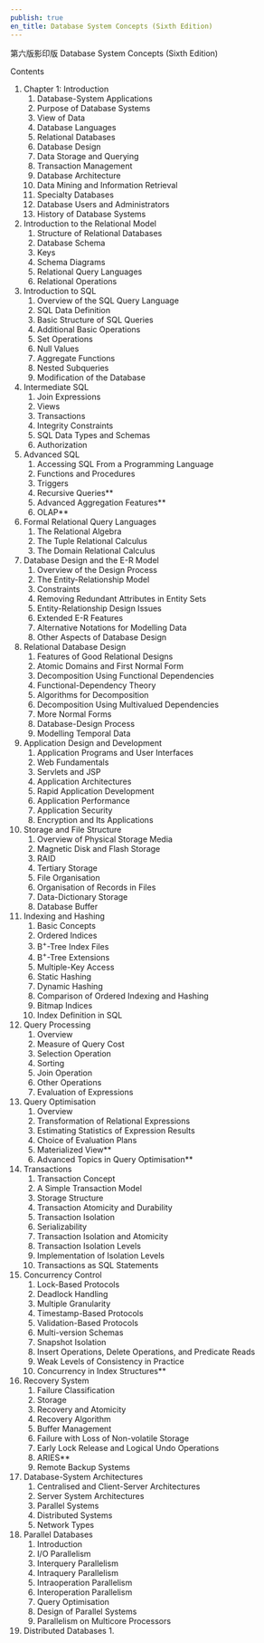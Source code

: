 ```yaml
---
publish: true
en_title: Database System Concepts (Sixth Edition)
---
```


第六版影印版
Database System Concepts (Sixth Edition)

Contents

1. Chapter 1: Introduction
	1. Database-System Applications
	2. Purpose of Database Systems
	3. View of Data
	4. Database Languages
	5. Relational Databases
	6. Database Design
	7. Data Storage and Querying
	8. Transaction Management
	9. Database Architecture
	10. Data Mining and Information Retrieval
	11. Specialty Databases
	12. Database Users and Administrators
	13. History of Database Systems
2. Introduction to the Relational Model
	1. Structure of Relational Databases
	2. Database Schema
	3. Keys
	4. Schema Diagrams
	5. Relational Query Languages
	6. Relational Operations
3. Introduction to SQL
	1. Overview of the SQL Query Language
	2. SQL Data Definition
	3. Basic Structure of SQL Queries
	4. Additional Basic Operations
	5. Set Operations
	6. Null Values
	7. Aggregate Functions
	8. Nested Subqueries
	9. Modification of the Database
4. Intermediate SQL
	1. Join Expressions
	2. Views
	3. Transactions
	4. Integrity Constraints
	5. SQL Data Types and Schemas
	6. Authorization
5. Advanced SQL
	1. Accessing SQL From a Programming Language
	2. Functions and Procedures
	3. Triggers
	4. Recursive Queries**
	5. Advanced Aggregation Features**
	6. OLAP**
6. Formal Relational Query Languages
	1. The Relational Algebra
	2. The Tuple Relational Calculus
	3. The Domain Relational Calculus
7. Database Design and the E-R Model
	1. Overview of the Design Process
	2. The Entity-Relationship Model
	3. Constraints
	4. Removing Redundant Attributes in Entity Sets
	5. Entity-Relationship Design Issues
	6. Extended E-R Features
	7. Alternative Notations for Modelling Data
	8. Other Aspects of Database Design
8. Relational Database Design
	1. Features of Good Relational Designs
	2. Atomic Domains and First Normal Form
	3. Decomposition Using Functional Dependencies
	4. Functional-Dependency Theory
	5. Algorithms for Decomposition
	6. Decomposition Using Multivalued Dependencies
	7. More Normal Forms
	8. Database-Design Process
	9. Modelling Temporal Data
9. Application Design and Development
	1. Application Programs and User Interfaces
	2. Web Fundamentals
	3. Servlets and JSP
	4. Application Architectures
	5. Rapid Application Development
	6. Application Performance
	7. Application Security
	8. Encryption and Its Applications
10. Storage and File Structure
	1. Overview of Physical Storage Media
	2. Magnetic Disk and Flash Storage
	3. RAID
	4. Tertiary Storage
	5. File Organisation
	6. Organisation of Records in Files
	7. Data-Dictionary Storage
	8. Database Buffer
11. Indexing and Hashing
	1. Basic Concepts
	2. Ordered Indices
	3. B<sup>+</sup>-Tree Index Files
	4. B<sup>+</sup>-Tree Extensions
	5. Multiple-Key Access
	6. Static Hashing
	7. Dynamic Hashing
	8. Comparison of Ordered Indexing and Hashing
	9. Bitmap Indices
	10. Index Definition in SQL
12. Query Processing
	1. Overview
	2. Measure of Query Cost
	3. Selection Operation
	4. Sorting
	5. Join Operation
	6. Other Operations
	7. Evaluation of Expressions
13. Query Optimisation
	1. Overview
	2. Transformation of Relational Expressions
	3. Estimating Statistics of Expression Results
	4. Choice of Evaluation Plans
	5. Materialized View**
	6. Advanced Topics in Query Optimisation**
14. Transactions
	1. Transaction Concept
	2. A Simple Transaction Model
	3. Storage Structure
	4. Transaction Atomicity and Durability
	5. Transaction Isolation
	6. Serializability
	7. Transaction Isolation and Atomicity
	8. Transaction Isolation Levels
	9. Implementation of Isolation Levels
	10. Transactions as SQL Statements
15. Concurrency Control
	1. Lock-Based Protocols
	2. Deadlock Handling
	3. Multiple Granularity
	4. Timestamp-Based Protocols
	5. Validation-Based Protocols
	6. Multi-version Schemas
	7. Snapshot Isolation
	8. Insert Operations, Delete Operations, and Predicate Reads
	9. Weak Levels of Consistency in Practice
	10. Concurrency in Index Structures**
16. Recovery System
	1. Failure Classification
	2. Storage
	3. Recovery and Atomicity
	4. Recovery Algorithm
	5. Buffer Management
	6. Failure with Loss of Non-volatile Storage
	7. Early Lock Release and Logical Undo Operations
	8. ARIES**
	9. Remote Backup Systems
17. Database-System Architectures
	1. Centralised and Client-Server Architectures
	2. Server System Architectures
	3. Parallel Systems
	4. Distributed Systems
	5. Network Types
18. Parallel Databases
	1. Introduction
	2. I/O Parallelism
	3. Interquery Parallelism
	4. Intraquery Parallelism
	5. Intraoperation Parallelism
	6. Interoperation Parallelism
	7. Query Optimisation
	8. Design of Parallel Systems
	9. Parallelism on Multicore Processors
19. Distributed Databases
	1. 